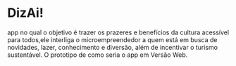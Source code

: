 # DizAi!
app no qual o objetivo é trazer os prazeres e benefícios da cultura acessível para todos,ele interliga o microempreendedor a quem está em busca de novidades, lazer, conhecimento e diversão, além de incentivar o turismo sustentável.
O prototipo de como seria o app em Versão Web.
